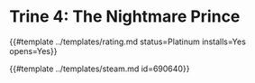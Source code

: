 # Trine 4: The Nightmare Prince
<!-- script:Aliases [] -->

{{#template ../templates/rating.md status=Platinum installs=Yes opens=Yes}}

{{#template ../templates/steam.md id=690640}}
